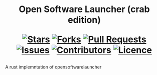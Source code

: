 <h1 align="center">

Open Software Launcher (crab edition)

  
  [![Stars](https://img.shields.io/github/stars/DeclanChidlow/Template?style=flat-square&logoColor=white)](https://github.com/DeclanChidlow/Template/stargazers)
  [![Forks](https://img.shields.io/github/forks/DeclanChidlow/Template?style=flat-square&logoColor=white)](https://github.com/DeclanChidlow/Template/network/members)
  [![Pull Requests](https://img.shields.io/github/issues-pr/DeclanChidlow/Template?style=flat-square&logoColor=white)](https://github.com/DeclanChidlow/Template/pulls)
  [![Issues](https://img.shields.io/github/issues/DeclanChidlow/Template?style=flat-square&logoColor=white)](https://github.com/DeclanChidlow/Template/issues)
  [![Contributors](https://img.shields.io/github/contributors/DeclanChidlow/Template?style=flat-square&logoColor=white)](https://github.com/DeclanChidlow/Template/graphs/contributors)
  [![Licence](https://img.shields.io/github/license/DeclanChidlow/Template?style=flat-square&logoColor=white)](https://github.com/DeclanChidlow/Template/blob/main/LICENCE)
</h1>

A rust implemntation of opensoftwarelauncher
